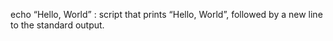 echo “Hello, World” : script that prints “Hello, World”, followed by a new line to the standard output.
